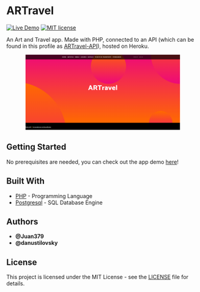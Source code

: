 # ARTravel

[![Live Demo](https://img.shields.io/badge/demo-online-green.svg)](https://rocky-badlands-03545.herokuapp.com/)
[![MIT license](https://img.shields.io/badge/License-MIT-blue.svg)](https://mit-license.org/)

An Art and Travel app. Made with PHP, connected to an API (which can be found in this profile as [ARTravel-API](https://github.com/juansjimenez/ARTravel-API)), hosted on Heroku.

<p align="center">
  <img width="80%" src=https://github.com/juansjimenez/ARTravel/blob/main/ARTravel.PNG>
</p>

## Getting Started

No prerequisites are needed, you can check out the app demo [here](https://art-travel.herokuapp.com/)!

## Built With

* [PHP](https://www.php.net/) - Programming Language
* [Postgresql](https://www.postgresql.org/) - SQL Database Engine

## Authors

* **@Juan379** 
* **@danustilovsky**

## License

This project is licensed under the MIT License - see the [LICENSE](LICENSE) file for details.
